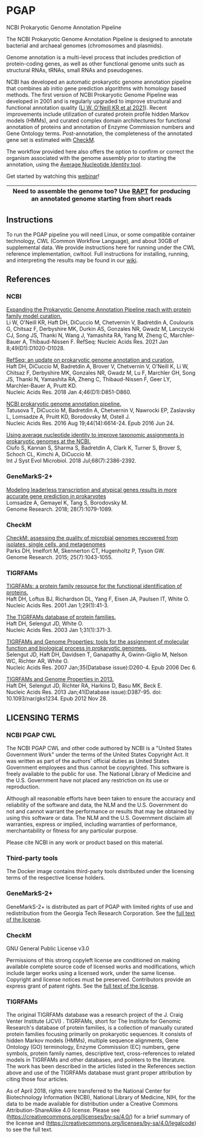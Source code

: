 # PGAP
NCBI Prokaryotic Genome Annotation Pipeline

The NCBI Prokaryotic Genome Annotation Pipeline is designed to annotate
bacterial and archaeal genomes (chromosomes and plasmids).

Genome annotation is a multi-level process that includes prediction of
protein-coding genes, as well as other functional genome units such as
structural RNAs, tRNAs, small RNAs and pseudogenes.

NCBI has developed an automatic prokaryotic genome annotation pipeline
that combines ab initio gene prediction algorithms with homology based
methods. The first version of NCBI Prokaryotic Genome Pipeline was developed 
in 2001 and is regularly upgraded to improve structural and functional 
annotation quality ([Li W, O'Neill KR et al 2021](https://www.ncbi.nlm.nih.gov/pubmed/33270901)). Recent 
improvements include utilization of curated protein profile hidden Markov models (HMMs), 
and curated complex domain architectures for functional annotation of proteins and 
annotation of Enzyme Commission numbers and Gene Ontology terms. Post-annotation, the 
completeness of the annotated gene set is estimated with 
[CheckM](https://pubmed.ncbi.nlm.nih.gov/25977477/).

The workflow provided here also offers the option to confirm or correct the organism
associated with the genome assembly prior to starting the annotation, using the 
[Average Nucleotide Identity tool](https://pubmed.ncbi.nlm.nih.gov/29792589/).

Get started by watching this [webinar](https://www.youtube.com/watch?v=pNn_-_46lpI)!

| Need to assemble the genome too? Use [RAPT](https://github.com/ncbi/rapt) for producing an annotated genome starting from short reads|
| --- |

## Instructions

To run the PGAP pipeline you will need Linux, or some compatible container technology, CWL (Common
Workflow Language), and about 30GB of supplemental data. We provide
instructions here for running under the CWL reference implementation,
cwltool. Full instructions for installing, running, and interpreting
the results may be found in our [wiki](https://github.com/ncbi/pgap/wiki).

## References

### NCBI

[Expanding the Prokaryotic Genome Annotation Pipeline reach with protein family model curation.](https://www.ncbi.nlm.nih.gov/pubmed/33270901)\
Li W, O'Neill KR, Haft DH, DiCuccio M, Chetvernin V, Badretdin A, Coulouris G, Chitsaz F, Derbyshire MK, Durkin AS, Gonzales NR, Gwadz M, Lanczycki CJ, Song JS, Thanki N, Wang J, Yamashita RA, Yang M, Zheng C, Marchler-Bauer A, Thibaud-Nissen F. RefSeq:  Nucleic Acids Res. 2021 Jan 8;49(D1):D1020-D1028.

[RefSeq: an update on prokaryotic genome annotation and curation.](https://www.ncbi.nlm.nih.gov/pubmed/29112715)\
Haft DH, DiCuccio M, Badretdin A, Brover V, Chetvernin V, O'Neill K, Li W, Chitsaz F, Derbyshire MK, Gonzales NR, Gwadz M, Lu F, Marchler GH, Song JS, Thanki N, Yamashita RA, Zheng C, Thibaud-Nissen F, Geer LY, Marchler-Bauer A, Pruitt KD.\
Nucleic Acids Res. 2018 Jan 4;46(D1):D851-D860.

[NCBI prokaryotic genome annotation pipeline.](https://www.ncbi.nlm.nih.gov/pubmed/27342282)\
Tatusova T, DiCuccio M, Badretdin A, Chetvernin V, Nawrocki EP, Zaslavsky L, Lomsadze A, Pruitt KD, Borodovsky M, Ostell J.\
Nucleic Acids Res. 2016 Aug 19;44(14):6614-24. Epub 2016 Jun 24.

[Using average nucleotide identity to improve taxonomic assignments in prokaryotic genomes at the NCBI.](https://www.ncbi.nlm.nih.gov/pubmed/29792589)\
Ciufo S, Kannan S, Sharma S, Badretdin A, Clark K, Turner S, Brover S, Schoch 
CL, Kimchi A, DiCuccio M.\
Int J Syst Evol Microbiol. 2018 Jul;68(7):2386-2392.

### GeneMarkS-2+

[Modeling leaderless transcription and atypical genes results in more accurate gene prediction in prokaryotes](https://www.ncbi.nlm.nih.gov/pubmed/29773659/)\
Lomsadze A, Gemayel K, Tang S, Borodovsky M.\
Genome Research. 2018; 28(7):1079-1089.

### CheckM
[CheckM: assessing the quality of microbial genomes recovered from isolates, single cells, and metagenomes](https://pubmed.ncbi.nlm.nih.gov/25977477/)\
Parks DH, Imelfort M, Skennerton CT, Hugenholtz P, Tyson GW.\
Genome Research. 2015; 25(7):1043-1055.


### TIGRFAMs

[TIGRFAMs: a protein family resource for the functional identification of proteins.](https://www.ncbi.nlm.nih.gov/pubmed/11125044)\
Haft DH, Loftus BJ, Richardson DL, Yang F, Eisen JA, Paulsen IT, White O.\
Nucleic Acids Res. 2001 Jan 1;29(1):41-3.

[The TIGRFAMs database of protein families.](https://www.ncbi.nlm.nih.gov/pubmed/12520025)\
Haft DH, Selengut JD, White O.\
Nucleic Acids Res. 2003 Jan 1;31(1):371-3.

[TIGRFAMs and Genome Properties: tools for the assignment of molecular function and biological process in prokaryotic genomes.](https://www.ncbi.nlm.nih.gov/pubmed/17151080)\
Selengut JD, Haft DH, Davidsen T, Ganapathy A, Gwinn-Giglio M, Nelson WC, Richter AR, White O.\
Nucleic Acids Res. 2007 Jan;35(Database issue):D260-4. Epub 2006 Dec 6.

[TIGRFAMs and Genome Properties in 2013.](https://www.ncbi.nlm.nih.gov/pubmed/23197656)\
Haft DH, Selengut JD, Richter RA, Harkins D, Basu MK, Beck E.\
Nucleic Acids Res. 2013 Jan;41(Database issue):D387-95. doi: 10.1093/nar/gks1234. Epub 2012 Nov 28.

## LICENSING TERMS

### NCBI PGAP CWL

The NCBI PGAP CWL and other code authored by NCBI is a "United States
Government Work" under the terms of the United States Copyright
Act. It was written as part of the authors' official duties as United
States Government employees and thus cannot be copyrighted. This
software is freely available to the public for use. The National
Library of Medicine and the U.S. Government have not placed any
restriction on its use or reproduction.

Although all reasonable efforts have been taken to ensure the accuracy
and reliability of the software and data, the NLM and the
U.S. Government do not and cannot warrant the performance or results
that may be obtained by using this software or data. The NLM and the
U.S. Government disclaim all warranties, express or implied, including
warranties of performance, merchantability or fitness for any
particular purpose.

Please cite NCBI in any work or product based on this material.

### Third-party tools

The Docker image contains third-party tools distributed under the
licensing terms of the respective license holders.

### GeneMarkS-2+

GeneMarkS-2+ is distributed as part of PGAP with limited rights of use
and redistribution from the Georgia Tech Research Corporation. See the
[full text of the license](GeneMarkS_Software_License.txt).

### CheckM

GNU General Public License v3.0

Permissions of this strong copyleft license are conditioned on making available complete source code of licensed works and modifications, which include larger works using a licensed work, under the same license. Copyright and license notices must be preserved. Contributors provide an express grant of patent rights. See the [full text of the license](Check-M-license.txt).

### TIGRFAMs

The original TIGRFAMs database was a research project of the J. Craig
Venter Institute \(JCVI\) . TIGRFAMs, short for The Institute for
Genomic Research's database of protein families, is a collection of
manually curated protein families focusing primarily on prokaryotic
sequences. It consists of hidden Markov models \(HMMs\), multiple
sequence alignments, Gene Ontology \(GO\) terminology, Enzyme Commission
\(EC\) numbers, gene symbols, protein family names, descriptive text,
cross-references to related models in TIGRFAMs and other databases,
and pointers to the literature. The work has been described in the
articles listed in the References section above and use of the
TIGRFAMs database must grant proper attribution by citing those four
articles.

As of April 2018, rights were transferred to the National Center for
Biotechnology Information \(NCBI\), National Library of Medicine, NIH,
for the data to be made available for distribution under a Creative
Commons Attribution-ShareAlike 4.0 license.  Please see
(https://creativecommons.org/licenses/by-sa/4.0/) for a brief summary
of the license and
(https://creativecommons.org/licenses/by-sa/4.0/legalcode) to see the
full text.
